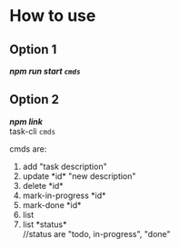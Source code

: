 # How to use

## Option 1

**_npm run start `cmds`_**

## Option 2

**_npm link_** <br>
task-cli `cmds`

cmds are:

<ol>
  <li>add "task description"</li>
  <li>update *id* "new description"</li>
  <li>delete *id* </li>
  <li>mark-in-progress *id* </li>
  <li>mark-done *id* </li>
  <li>list</li>
  <li>list *status*</li> //status are "todo, in-progress", "done"
</ol>
